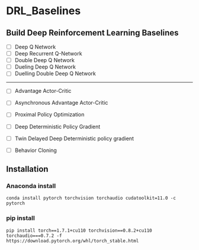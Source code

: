 # DRL_Baselines

## Build Deep Reinforcement Learning Baselines

- [ ] Deep Q Network
- [ ] Deep Recurrent Q-Network
- [ ] Double Deep Q Network
- [ ] Dueling Deep Q Network
- [ ] Duelling Double Deep Q Network
----------------------------------------------------------------
- [ ] Advantage Actor-Critic
- [ ] Asynchronous Advantage Actor-Critic
- [ ] Proximal Policy Optimization
- [ ] Deep Deterministic Policy Gradient
- [ ] Twin Delayed Deep Deterministic policy gradient
- [ ] Behavior Cloning


## Installation

### Anaconda install
```
conda install pytorch torchvision torchaudio cudatoolkit=11.0 -c pytorch
```

### pip install
```
pip install torch==1.7.1+cu110 torchvision==0.8.2+cu110 torchaudio===0.7.2 -f https://download.pytorch.org/whl/torch_stable.html
```